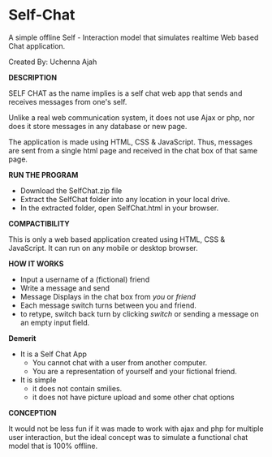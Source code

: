 # Self-Chat

A simple offline Self - Interaction model that simulates realtime Web based Chat application.

Created By: Uchenna Ajah

**DESCRIPTION**

SELF CHAT as the name implies is a self chat web app that sends and receives messages from one's self. 

Unlike a real web communication system, it does not use Ajax or php, nor does it store messages in any database or new page.

The application is made using HTML, CSS & JavaScript. Thus, messages are sent from a single html page and received in the chat box of that same page.

**RUN THE PROGRAM** 

* Download the SelfChat.zip file 
* Extract the SelfChat folder into any location in your local drive.
* In the extracted folder, open SelfChat.html in your browser.

**COMPACTIBILITY**

This is only a web based application created using HTML, CSS & JavaScript. It can run on any mobile or desktop browser. 

**HOW IT WORKS**

* Input a username of a (fictional) friend
* Write a message and send
* Message Displays in the chat box from _you_ or _friend_
* Each message switch turns between you and friend.
* to retype, switch back turn by clicking _switch_ or sending a message on an empty input field.

**Demerit**

* It is a Self Chat App
    * You cannot chat with a user from another computer.
    * You are a representation of yourself and your fictional friend.
* It is simple
    * it does not contain smilies.
    * it does not have picture upload and some other chat options

**CONCEPTION**

It would not be less fun if it was made to work with ajax and php for multiple user interaction, but the ideal concept was to simulate a functional chat model that is 100% offline.


